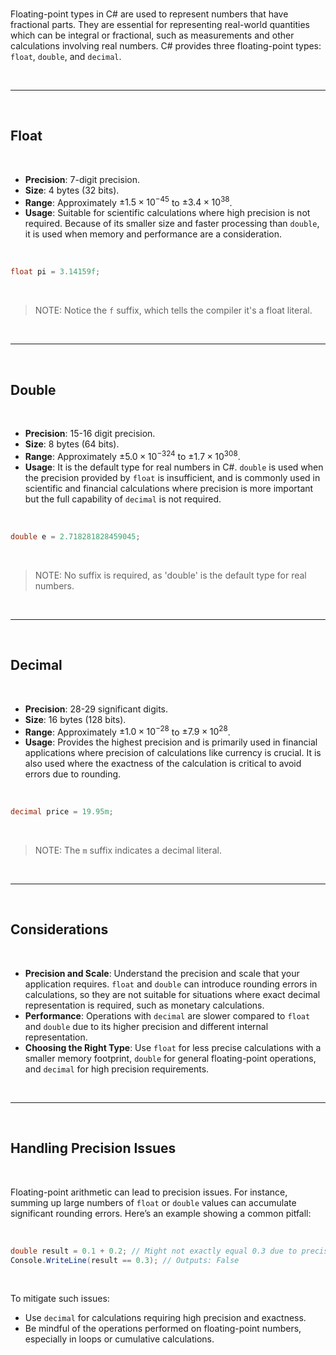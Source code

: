 <br>

Floating-point types in C# are used to represent numbers that have fractional parts. They are essential for representing real-world quantities which can be integral or fractional, such as measurements and other calculations involving real numbers. C# provides three floating-point types: `float`, `double`, and `decimal`.

<br>

---

<br>

## Float

<br>

- **Precision**: 7-digit precision.
- **Size**: 4 bytes (32 bits).
- **Range**: Approximately $\pm 1.5 \times 10^{-45}$ to $\pm 3.4 \times 10^{38}$.
- **Usage**: Suitable for scientific calculations where high precision is not required. Because of its smaller size and faster processing than `double`, it is used when memory and performance are a consideration.

<br>

```csharp
float pi = 3.14159f;
```

<br>

> NOTE: Notice the `f` suffix, which tells the compiler it's a float literal.

<br>

---

<br>

## Double

<br>

- **Precision**: 15-16 digit precision.
- **Size**: 8 bytes (64 bits).
- **Range**: Approximately $\pm 5.0 \times 10^{-324}$ to $\pm 1.7 \times 10^{308}$.
- **Usage**: It is the default type for real numbers in C#. `double` is used when the precision provided by `float` is insufficient, and is commonly used in scientific and financial calculations where precision is more important but the full capability of `decimal` is not required.

<br>

```csharp
double e = 2.718281828459045;
```

<br>

> NOTE: No suffix is required, as 'double' is the default type for real numbers.

<br>

---

<br>

## Decimal

<br>

- **Precision**: 28-29 significant digits.
- **Size**: 16 bytes (128 bits).
- **Range**: Approximately $\pm 1.0 \times 10^{-28}$ to $\pm 7.9 \times 10^{28}$.
- **Usage**: Provides the highest precision and is primarily used in financial applications where precision of calculations like currency is crucial. It is also used where the exactness of the calculation is critical to avoid errors due to rounding.

<br>

```csharp
decimal price = 19.95m;
```

<br>

> NOTE: The `m` suffix indicates a decimal literal.

<br>

---

<br>

## Considerations

<br>

- **Precision and Scale**: Understand the precision and scale that your application requires. `float` and `double` can introduce rounding errors in calculations, so they are not suitable for situations where exact decimal representation is required, such as monetary calculations.
- **Performance**: Operations with `decimal` are slower compared to `float` and `double` due to its higher precision and different internal representation.
- **Choosing the Right Type**: Use `float` for less precise calculations with a smaller memory footprint, `double` for general floating-point operations, and `decimal` for high precision requirements.

<br>

---

<br>

## Handling Precision Issues

<br>

Floating-point arithmetic can lead to precision issues. For instance, summing up large numbers of `float` or `double` values can accumulate significant rounding errors. Here’s an example showing a common pitfall:

<br>

```csharp
double result = 0.1 + 0.2; // Might not exactly equal 0.3 due to precision errors.
Console.WriteLine(result == 0.3); // Outputs: False
```

<br>

To mitigate such issues:
- Use `decimal` for calculations requiring high precision and exactness.
- Be mindful of the operations performed on floating-point numbers, especially in loops or cumulative calculations.